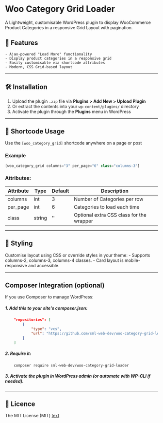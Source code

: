 # Woo Category Grid Loader

A Lightweight, customisable WordPress plugin to display WooCommerce Product Categories in a responsive Grid Layout with pagination.

## 🧩 Features

    - Ajax-powered "Load More" functionality
    - Display product categories in a responsive grid
    - Easily customisable via shortcode attributes
    - Modern, CSS Grid-based layout

---

## 🛠️ Installation

1. Upload the plugin `.zip` file via **Plugins > Add New > Upload Plugin**
2. Or extract the contents into your `wp-content/plugins/` directory
3. Activate the plugin through the **Plugins** menu in WordPress

---

## 🧾 Shortcode Usage

Use the `[woo_category_grid]` shortcode anywhere on a page or post

### Example

```php
[woo_category_grid columns="3" per_page="6" class="columns-3"]
```

### Attributes:
| Attribute | Type   | Default | Description
| --------- | ------ | ------- | -----------
| columns   | int    | 3       | Number of Categories per row
| per_page  | int    | 6       | Categories to load each time
| class     | string | ''      | Optional extra CSS class for the wrapper

---

## 🎨 Styling

Customise layout using CSS or override styles in your theme:
    - Supports columns-2, columns-3, columns-4 classes.
    - Card layout is mobile-responsive and accessible.

---

## Composer Integration (optional)

If you use Composer to manage WordPress:

##### 1. Add this to your site's composer.json:
```json
    "repositories": [
        {
            "type": "vcs",
            "url": "https://github.com/sml-web-dev/woo-category-grid-loader"
        }
    ]
```

##### 2. Require it:
```composer
    composer require sml-web-dev/woo-category-grid-loader
```

##### 3. Activate the plugin in WordPress admin (or automate with WP-CLI if needed).

---

## 📄 Licence

The MIT License (MIT) [text](https://rem.mit-license.org/+MIT)